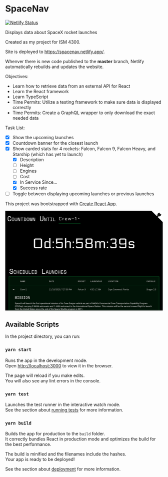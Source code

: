 # SpaceNav

[![Netlify Status](https://api.netlify.com/api/v1/badges/0040183c-5ca5-4fc0-bc07-7f66f0dd7815/deploy-status)](https://app.netlify.com/sites/spacenav/deploys)

Displays data about SpaceX rocket launches

Created as my project for ISM 4300.

Site is deployed to <https://spacenav.netlify.app/>.

Whenver there is new code published to the **master** branch, Netlify automatically rebuilds and updates the website.

Objectives:

- Learn how to retrieve data from an external API for React
- Learn the React framework
- Learn TypeScript
- Time Permits: Utilize a testing framework to make sure data is displayed correctly
- Time Permits: Create a GraphQL wrapper to only download the exact needed data

Task List:

- [x] Show the upcoming launches
- [x] Countdown banner for the closest launch
- [x] Show carded stats for 4 rockets: Falcon, Falcon 9, Falcon Heavy, and Starship (which has yet to launch)
  - [x] Description
  - [ ] Height
  - [ ] Engines
  - [ ] Cost
  - [x] In Service Since...
  - [x] Success rate
- [ ] Toggle between displaying upcoming launches or previous launches

This project was bootstrapped with [Create React App](https://github.com/facebook/create-react-app).

![preview](./.github/preview.png)

## Available Scripts

In the project directory, you can run:

### `yarn start`

Runs the app in the development mode.\
Open [http://localhost:3000](http://localhost:3000) to view it in the browser.

The page will reload if you make edits.\
You will also see any lint errors in the console.

### `yarn test`

Launches the test runner in the interactive watch mode.\
See the section about [running tests](https://facebook.github.io/create-react-app/docs/running-tests) for more information.

### `yarn build`

Builds the app for production to the `build` folder.\
It correctly bundles React in production mode and optimizes the build for the best performance.

The build is minified and the filenames include the hashes.\
Your app is ready to be deployed!

See the section about [deployment](https://facebook.github.io/create-react-app/docs/deployment) for more information.
